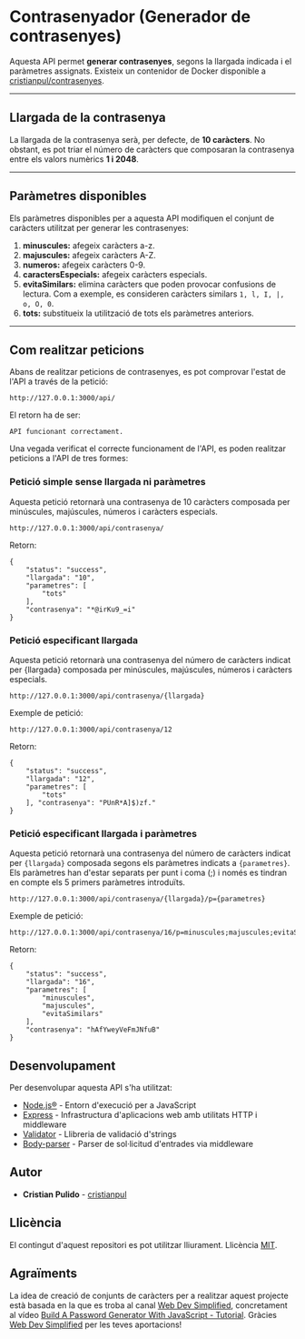 # Contrasenyador (Generador de contrasenyes)

Aquesta API permet **generar contrasenyes**, segons la llargada indicada i el paràmetres assignats. Existeix un contenidor de Docker disponible a [cristianpul/contrasenyes](https://hub.docker.com/r/cristianpul/contrasenyes).

---

## Llargada de la contrasenya

La llargada de la contrasenya serà, per defecte, de **10 caràcters**. No obstant, es pot triar el número de caràcters que composaran la contrasenya entre els valors numèrics **1 i 2048**.

---

## Paràmetres disponibles

Els paràmetres disponibles per a aquesta API modifiquen el conjunt de caràcters utilitzat per generar les contrasenyes:

1. **minuscules:** afegeix caràcters a-z.
2. **majuscules:** afegeix caràcters A-Z.
3. **numeros:** afegeix caràcters 0-9.
4. **caractersEspecials:** afegeix caràcters especials.
5. **evitaSimilars:** elimina caràcters que poden provocar confusions de lectura. Com a exemple, es consideren caràcters similars `1, l, I, |, o, O, 0`.
6. **tots:** substitueix la utilització de tots els paràmetres anteriors.

---

## Com realitzar peticions

Abans de realitzar peticions de contrasenyes, es pot comprovar l'estat de l'API a través de la petició:

```
http://127.0.0.1:3000/api/
```

El retorn ha de ser:

```
API funcionant correctament.
```

Una vegada verificat el correcte funcionament de l'API, es poden realitzar peticions a l'API de tres formes:

### Petició simple sense llargada ni paràmetres

Aquesta petició retornarà una contrasenya de 10 caràcters composada per minúscules, majúscules, números i caràcters especials.

```
http://127.0.0.1:3000/api/contrasenya/
```

Retorn:

```
{
    "status": "success",
    "llargada": "10",
    "parametres": [
        "tots"
    ],
    "contrasenya": "*@irKu9_=i"
}
```

### Petició especificant llargada

Aquesta petició retornarà una contrasenya del número de caràcters indicat per {llargada} composada per minúscules, majúscules, números i caràcters especials.

```
http://127.0.0.1:3000/api/contrasenya/{llargada}
```

Exemple de petició:

```
http://127.0.0.1:3000/api/contrasenya/12
```

Retorn:

```
{
    "status": "success",
    "llargada": "12",
    "parametres": [
        "tots"
    ], "contrasenya": "PUnR*A]$)zf."
}
```

### Petició especificant llargada i paràmetres

Aquesta petició retornarà una contrasenya del número de caràcters indicat per `{llargada}` composada segons els paràmetres indicats a `{parametres}`. Els paràmetres han d'estar separats per punt i coma (;) i només es tindran en compte els 5 primers paràmetres introduïts.

```
http://127.0.0.1:3000/api/contrasenya/{llargada}/p={parametres}
```

Exemple de petició:

```
http://127.0.0.1:3000/api/contrasenya/16/p=minuscules;majuscules;evitaSimilars
```

Retorn:

```
{
    "status": "success",
    "llargada": "16",
    "parametres": [
        "minuscules",
        "majuscules",
        "evitaSimilars"
    ],
    "contrasenya": "hAfYweyVeFmJNfuB"
}
```

## Desenvolupament

Per desenvolupar aquesta API s'ha utilitzat:

- [Node.js®](https://nodejs.org/ca/) - Entorn d'execució per a JavaScript
- [Express](https://expressjs.com) - Infrastructura d'aplicacions web amb utilitats HTTP i middleware
- [Validator](https://www.npmjs.com/package/validator) - Llibreria de validació d'strings
- [Body-parser](https://www.npmjs.com/package/body-parser) - Parser de sol·licitud d'entrades via middleware

## Autor

- **Cristian Pulido** - [cristianpul](https://github.com/cristianpul?tab=repositories)

## Llicència

El contingut d'aquest repositori es pot utilitzar lliurament. Llicència [MIT](https://github.com/cristianpul/contrasenyes/blob/master/LICENSE).

## Agraïments

La idea de creació de conjunts de caràcters per a realitzar aquest projecte està basada en la que es troba al canal [Web Dev Simplified](https://www.youtube.com/channel/UCFbNIlppjAuEX4znoulh0Cw), concretament al vídeo [Build A Password Generator With JavaScript - Tutorial](https://youtu.be/iKo9pDKKHnc). Gràcies [Web Dev Simplified](https://www.youtube.com/channel/UCFbNIlppjAuEX4znoulh0Cw) per les teves aportacions!
